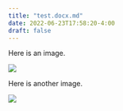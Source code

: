```yaml
---
title: "test.docx.md"
date: 2022-06-23T17:58:20-4:00
draft: false
---
```


Here is an image.

![](/images/test.docx/media/image1.jpeg)


Here is another image.

![](/images/test.docx/media/image2.jpeg)

